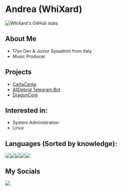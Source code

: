 # Andrea (WhiXard)
![WhiXard's GitHub stats](https://github-readme-stats.vercel.app/api?username=Bildcraft1&show_icons=true&theme=merko)
<br>

## About Me
- 17yo Dev & Junior Sysadmin from Italy
- Music Producer

## Projects
- [CartaCanta](https://github.com/Carta-Canta/Website)
- [AllDebrid Telegram Bot](https://github.com/Bildcraft1/alldebridBot)
- [DragonCore](https://github.com/Bildcraft1/DragonCore)

## Interested in:
- System Administration
- Linux

## Languages (Sorted by knowledge):
<img src="https://img.shields.io/badge/C++-5a5a5a?style=for-the-badge&logo=cplusplus&logoColor=blue"><img src="https://img.shields.io/badge/Kotlin-841ca8?style=for-the-badge&logo=kotlin&logoColor=white"><img src="https://img.shields.io/badge/C%23-239120?style=for-the-badge&logo=c-sharp&logoColor=white"><img src="https://img.shields.io/badge/Java-ff3442?style=for-the-badge&logo=openjdk&logoColor=white"><img src="https://img.shields.io/badge/Rust-FF5733?style=for-the-badge&logo=rust&logoColor=black">


## My Socials
[![](https://img.shields.io/badge/-Telegram-informational?style=for-the-badge&logo=telegram&logoColor=white&color=0088cc)](https://t.me/WhiXard)

